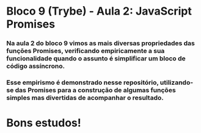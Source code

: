 # Bloco 9 (Trybe) - Aula 2: JavaScript Promises

### Na aula 2 do bloco 9 vimos as mais diversas propriedades das funções Promises, verificando empiricamente a sua funcionalidade quando o assunto é simplificar um bloco de código assíncrono.

### Esse empirismo é demonstrado nesse repositório, utilizando-se das Promises para a construção de algumas funções simples mas divertidas de acompanhar o resultado. 

# Bons estudos!
